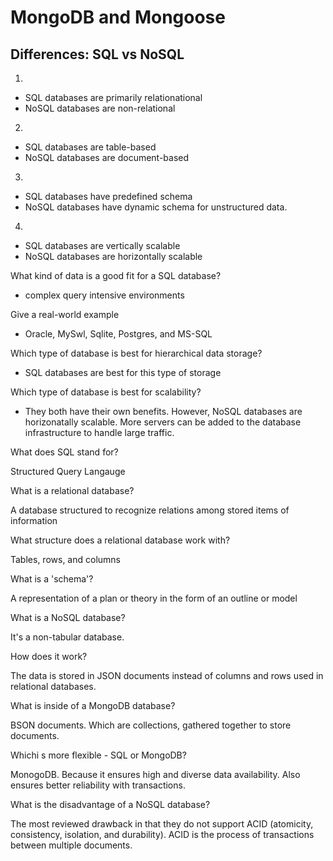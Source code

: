 # MongoDB and Mongoose

## Differences: SQL vs NoSQL

1.

- SQL databases are primarily relationational
- NoSQL databases are non-relational

2.

- SQL databases are table-based
- NoSQL databases are document-based

3.

- SQL databases have predefined schema
- NoSQL databases have dynamic schema for unstructured data.

4.

- SQL databases are vertically scalable
- NoSQL databases are horizontally scalable

What kind of data is a good fit for a SQL database?

- complex query intensive environments

Give a real-world example

- Oracle, MySwl, Sqlite, Postgres, and MS-SQL

Which type of database is best for hierarchical data storage?

- SQL databases are best for this type of storage

Which type of database is best for scalability?

- They both have their own benefits. However, NoSQL databases are horizonatally scalable. More servers can be added to the database infrastructure to handle large traffic.

What does SQL stand for?

Structured Query Langauge

What is a relational database?

A database structured to recognize relations among stored items of information

What structure does a relational database work with?

Tables, rows, and columns

What is a 'schema'?

A representation of a plan or theory in the form of an outline or model

What is a NoSQL database?

It's a non-tabular database. 

How does it work?

The data is stored in JSON documents instead of columns and rows used in relational databases.

What is inside of a MongoDB database?

BSON documents. Which are collections, gathered together to store documents.

Whichi s more flexible - SQL or MongoDB?

MonogoDB. Because it ensures high and diverse data availability. Also ensures better reliability with transactions.

What is the disadvantage of a NoSQL database?

The most reviewed drawback in that they do not support ACID (atomicity, consistency, isolation, and durability). ACID is the process of transactions between multiple documents. 